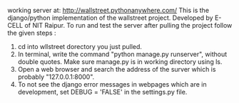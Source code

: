 working server at:
http://wallstreet.pythonanywhere.com/
This is the django/python implementation of the wallstreet project. Developed by E-CELL of NIT Raipur.
To run and test the server after pulling the project follow the given steps :
1. cd into wllstreet dorectory you just pulled.
2. In terminal, write the command "python manage.py runserver", without double quotes. Make sure manage.py is in working directory using ls.
3. Open a web browser and search the address of the surver which is probably "127.0.0.1:8000".
4. To not see the django error messages in webpages which are in development, set DEBUG = 'FALSE' in the settings.py file.
